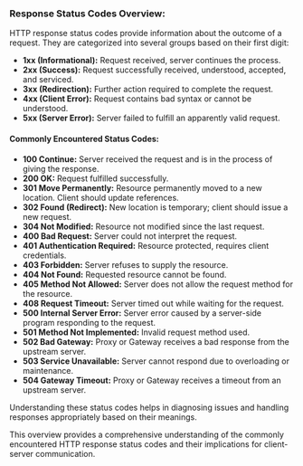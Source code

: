 ### Response Status Codes Overview:

HTTP response status codes provide information about the outcome of a request. They are categorized into several groups based on their first digit:

- **1xx (Informational):** Request received, server continues the process.
- **2xx (Success):** Request successfully received, understood, accepted, and serviced.
- **3xx (Redirection):** Further action required to complete the request.
- **4xx (Client Error):** Request contains bad syntax or cannot be understood.
- **5xx (Server Error):** Server failed to fulfill an apparently valid request.

#### Commonly Encountered Status Codes:

- **100 Continue:** Server received the request and is in the process of giving the response.
- **200 OK:** Request fulfilled successfully.
- **301 Move Permanently:** Resource permanently moved to a new location. Client should update references.
- **302 Found (Redirect):** New location is temporary; client should issue a new request.
- **304 Not Modified:** Resource not modified since the last request.
- **400 Bad Request:** Server could not interpret the request.
- **401 Authentication Required:** Resource protected, requires client credentials.
- **403 Forbidden:** Server refuses to supply the resource.
- **404 Not Found:** Requested resource cannot be found.
- **405 Method Not Allowed:** Server does not allow the request method for the resource.
- **408 Request Timeout:** Server timed out while waiting for the request.
- **500 Internal Server Error:** Server error caused by a server-side program responding to the request.
- **501 Method Not Implemented:** Invalid request method used.
- **502 Bad Gateway:** Proxy or Gateway receives a bad response from the upstream server.
- **503 Service Unavailable:** Server cannot respond due to overloading or maintenance.
- **504 Gateway Timeout:** Proxy or Gateway receives a timeout from an upstream server.

Understanding these status codes helps in diagnosing issues and handling responses appropriately based on their meanings.

This overview provides a comprehensive understanding of the commonly encountered HTTP response status codes and their implications for client-server communication.